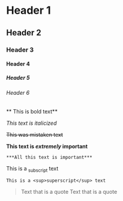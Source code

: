# Header 1
## Header 2
### Header 3
#### Header 4
##### Header 5
###### Header 6
** This is bold text**

_This text is italicized_

~~This was mistaken text~~

**This text is _extremely_ important**

	***All this text is important***

 This is a <sub>subscript</sub> text

 	This is a <sup>superscript</sup> text

> Text that is a quote
  > Text that is a quote
